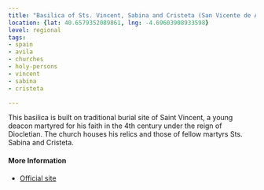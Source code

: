```yaml
---
title: "Basilica of Sts. Vincent, Sabina and Cristeta (San Vicente de Avila)"
location: {lat: 40.6579352089861, lng: -4.69603908933598}
level: regional
tags:
- spain
- avila
- churches
- holy-persons
- vincent
- sabina
- cristeta

---
```



This basilica is built on traditional burial site of Saint Vincent, a young deacon martyred for his faith in the 4th century under the reign of Diocletian.  The church houses his relics and those of fellow martyrs Sts. Sabina and Cristeta.

#### More Information

* [Official site](https://basilicasanvicente.es/)





